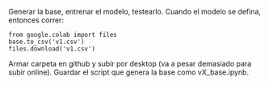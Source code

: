 Generar la base, entrenar el modelo, testearlo. Cuando el modelo se defina, entonces correr:

```
from google.colab import files
base.to_csv('v1.csv')
files.download('v1.csv')
```

Armar carpeta en github y subir por desktop (va a pesar demasiado para subir online). 
Guardar el script que genera la base como vX_base.ipynb.
